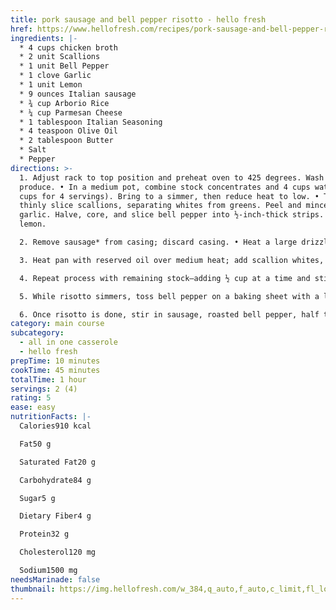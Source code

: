 ```yaml
---
title: pork sausage and bell pepper risotto - hello fresh
href: https://www.hellofresh.com/recipes/pork-sausage-and-bell-pepper-risotto-617041791f771a6a0b36e4b2
ingredients: |-
  * 4 cups chicken broth
  * 2 unit Scallions
  * 1 unit Bell Pepper
  * 1 clove Garlic
  * 1 unit Lemon
  * 9 ounces Italian sausage
  * ¾ cup Arborio Rice
  * ¼ cup Parmesan Cheese
  * 1 tablespoon Italian Seasoning
  * 4﻿ teaspoon Olive Oil
  * 2 tablespoon Butter
  * Salt
  * Pepper
directions: >-
  1. Adjust rack to top position and preheat oven to 425 degrees. Wash and dry
  produce. • In a medium pot, combine stock concentrates and 4 cups water (7
  cups for 4 servings). Bring to a simmer, then reduce heat to low. • Trim and
  thinly slice scallions, separating whites from greens. Peel and mince or grate
  garlic. Halve, core, and slice bell pepper into ½-inch-thick strips. Quarter
  lemon.

  2. Remove sausage* from casing; discard casing. • Heat a large drizzle of olive oil in a large pan over medium-high heat. Add sausage and cook, breaking up meat into pieces, until browned and cooked through, 4-6 minutes. • Turn off heat. Using a slotted spoon, transfer sausage to a paper-towel-lined plate, leaving as much oil in pan as possible.

  3. Heat pan with reserved oil over medium heat; add scallion whites, garlic, rice, and ½ tsp Italian Seasoning (1 tsp for 4 servings). (You’ll use more Italian Seasoning later.) Cook, stirring, until scallion whites are softened and rice is translucent, 1-2 minutes. TIP: If pan seems dry, add another drizzle of olive oil. • Add ½ cup stock; stir, scraping up any browned bits from bottom of pan, until liquid has mostly absorbed.

  4. Repeat process with remaining stock—adding ½ cup at a time and stirring until liquid has mostly absorbed—until rice is al dente and mixture is creamy, 25-30 minutes. TIP: Depending on the size of your pan, you may need a little more or a little less liquid.

  5. While risotto simmers, toss bell pepper on a baking sheet with a large drizzle of olive oil and 1 tsp Italian Seasoning (1½ tsp for 4 servings). (Use the rest of the Italian Seasoning as you like.) Season with salt and pepper. • Roast on top rack until softened and lightly charred, 15-20 minutes.

  6. Once risotto is done, stir in sausage, roasted bell pepper, half the Parmesan, and 2 TBSP butter (3 TBSP for 4 servings). Add a squeeze of lemon juice to taste and season with salt and pepper. • Divide between bowls and sprinkle with scallion greens and remaining Parmesan. Serve with any remaining lemon wedges on the side.
category: main course
subcategory:
  - all in one casserole
  - hello fresh
prepTime: 10 minutes
cookTime: 45 minutes
totalTime: 1 hour
servings: 2 (4)
rating: 5
ease: easy
nutritionFacts: |-
  Calories910 kcal

  Fat50 g

  Saturated Fat20 g

  Carbohydrate84 g

  Sugar5 g

  Dietary Fiber4 g

  Protein32 g

  Cholesterol120 mg

  Sodium1500 mg
needsMarinade: false
thumbnail: https://img.hellofresh.com/w_384,q_auto,f_auto,c_limit,fl_lossy/hellofresh_s3/617041791f771a6a0b36e4b2/step-bc25d50d.jpg
---
```

